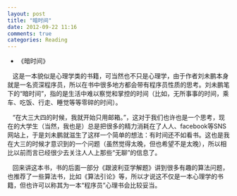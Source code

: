 ```yaml
---
layout: post
title: "暗时间"
date: 2012-09-22 11:16
comments: true
categories: Reading
---
```


* 《暗时间》

   这是一本貌似是心理学类的书籍，可当然也不只是心理学，由于作者刘未鹏本身就是一名资深程序员，所以在书中很多地方都会带有程序员性质的思考。刘未鹏笔下的“暗时间”，指的是生活中难以察觉和掌控的时间（比如，无所事事的时间，乘车、吃饭、行走、睡觉等等零碎的时间）。

   “在大三大四的时候，我就开始只用邮箱。”，这对于我们也许也是一个思考，现在的大学生（当然，我也是）总是把很多的精力消耗在了人人、facebook等SNS网站上，于是刘未鹏就滋生了这样一个简单的想法：有时间还不如看书。这也是我在大三的时候才意识到的一个问题（虽然觉得太晚，但也希望不是太晚），所以相比以前而言已经很少去关注人人上那些“无聊”的信息了。

   回来讲这本书，书的后面一部分《跟波利亚学解题》讲到很多有趣的算法问题，也推荐了一些算法书，比如《算法引论》等，所以才说这不仅是一本心理学的书籍，但也许可以称其为一本“程序员”心理书会比较妥当。
